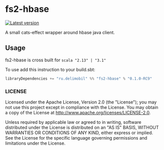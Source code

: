fs2-hbase
=============

[![Latest version](https://img.shields.io/badge/fs2--hbase-0.1.0--RC9-orange)](https://github.com/delimobil/fs2-hbase)

A small cats-effect wrapper around hbase java client.

## Usage

fs2-hbase is cross built for `scala "2.13" | "3.1"`

To use add this instruction to your build.sbt:
```sbt
libraryDependencies += "ru.delimobil" %% "fs2-hbase" % "0.1.0-RC9"
```


### LICENSE ###
Licensed under the Apache License, Version 2.0 (the "License"); you may not use this project except in compliance with the License. You may obtain a copy of the License at http://www.apache.org/licenses/LICENSE-2.0.

Unless required by applicable law or agreed to in writing, software distributed under the License is distributed on an "AS IS" BASIS, WITHOUT WARRANTIES OR CONDITIONS OF ANY KIND, either express or implied. See the License for the specific language governing permissions and limitations under the License.
